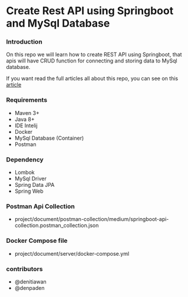 # Create Rest API using Springboot and MySql Database

### Introduction
On this repo we will learn how to create REST API using Springboot, 
that apis will have CRUD function for connecting and storing data to MySql database. 

If you want read the full articles all about this repo, you can see on this [article](https://medium.com/towardsdev/create-rest-api-using-springboot-and-mysql-808cdf9e3bdd)

### Requirements
- Maven 3+
- Java 8+
- IDE Intelij
- Docker
- MySql Database (Container)
- Postman 

### Dependency
- Lombok
- MySql Driver
- Spring Data JPA
- Spring Web

### Postman Api Collection
- project/document/postman-collection/medium/springboot-api-collection.postman_collection.json

### Docker Compose file
- project/document/server/docker-compose.yml


### contributors
- @denitiawan
- @denpaden


